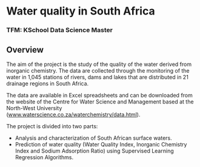 # Water quality in South Africa
### TFM: KSchool Data Science Master

## Overview

The aim of the project is the study of the quality of the water derived from inorganic chemistry. The data are collected  through the monitoring of the water in 1,045 stations of rivers, dams and lakes that are distributed in 21 drainage regions in South Africa.

The data are available in Excel spreadsheets and can be downloaded from the website of the Centre for Water Science and Management based at the North-West University (www.waterscience.co.za/waterchemistry/data.html). 


The project is divided into two parts:

- Analysis and characterization of South African surface waters.
- Prediction of water quality (Water Quality Index, Inorganic Chemistry Index and Sodium Adsorption Ratio) using Supervised Learning Regression Algorithms.

